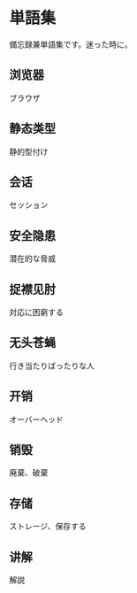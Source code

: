 # 単語集
備忘録兼単語集です。迷った時に。

## 浏览器
ブラウザ　

## 静态类型
静的型付け

## 会话
セッション

## 安全隐患
潜在的な脅威

## 捉襟见肘
対応に困窮する

## 无头苍蝇
行き当たりばったりな人

## 开销
オーバーヘッド

## 销毁
廃棄、破棄

## 存储
ストレージ、保存する

## 讲解
解説

